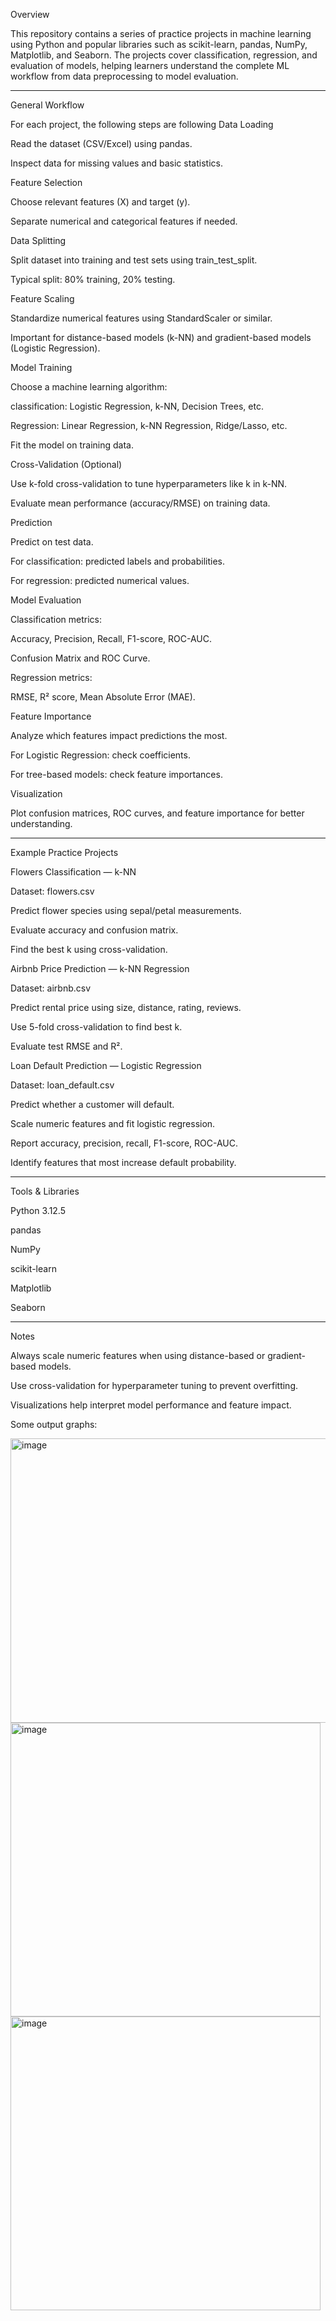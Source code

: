 Overview

This repository contains a series of practice projects in machine learning using Python and popular libraries such as scikit-learn, pandas, NumPy, Matplotlib, and Seaborn.
The projects cover classification, regression, and evaluation of models, helping learners understand the complete ML workflow from data preprocessing to model evaluation.
_____________
General Workflow

For each project, the following steps are following
Data Loading

Read the dataset (CSV/Excel) using pandas.

  Inspect data for missing values and basic statistics.

Feature Selection

  Choose relevant features (X) and target (y).

  Separate numerical and categorical features if needed.

Data Splitting

  Split dataset into training and test sets using train_test_split.

  Typical split: 80% training, 20% testing.

Feature Scaling

Standardize numerical features using StandardScaler or similar.

Important for distance-based models (k-NN) and gradient-based models (Logistic Regression).

Model Training

  Choose a machine learning algorithm:

  classification: Logistic Regression, k-NN, Decision Trees, etc.

  Regression: Linear Regression, k-NN Regression, Ridge/Lasso, etc.

  Fit the model on training data.

Cross-Validation (Optional)

  Use k-fold cross-validation to tune hyperparameters like k in k-NN.

  Evaluate mean performance (accuracy/RMSE) on training data.

Prediction

  Predict on test data.

  For classification: predicted labels and probabilities.

  For regression: predicted numerical values.

  Model Evaluation

Classification metrics:

  Accuracy, Precision, Recall, F1-score, ROC-AUC.

  Confusion Matrix and ROC Curve.

  Regression metrics:

  RMSE, R² score, Mean Absolute Error (MAE).

Feature Importance

  Analyze which features impact predictions the most.

  For Logistic Regression: check coefficients.

  For tree-based models: check feature importances.

Visualization

  Plot confusion matrices, ROC curves, and feature importance for better understanding.
_______________
Example Practice Projects

Flowers Classification — k-NN

  Dataset: flowers.csv

  Predict flower species using sepal/petal measurements.

  Evaluate accuracy and confusion matrix.

  Find the best k using cross-validation.

Airbnb Price Prediction — k-NN Regression

  Dataset: airbnb.csv

  Predict rental price using size, distance, rating, reviews.

  Use 5-fold cross-validation to find best k.

  Evaluate test RMSE and R².

Loan Default Prediction — Logistic Regression

  Dataset: loan_default.csv

  Predict whether a customer will default.

  Scale numeric features and fit logistic regression.

  Report accuracy, precision, recall, F1-score, ROC-AUC.

  Identify features that most increase default probability.
___________________
Tools & Libraries

Python 3.12.5

pandas

NumPy

scikit-learn

Matplotlib

Seaborn
__________________
Notes

Always scale numeric features when using distance-based or gradient-based models.

Use cross-validation for hyperparameter tuning to prevent overfitting.

Visualizations help interpret model performance and feature impact.

Some output graphs:

<img width="567" height="455" alt="image" src="https://github.com/user-attachments/assets/f7ed5fb3-9ce8-4380-a62c-b5af37178a41" />

<img width="496" height="470" alt="image" src="https://github.com/user-attachments/assets/5bd528fa-ebaf-4b0d-8913-c417d34bfae6" />

<img width="496" height="470" alt="image" src="https://github.com/user-attachments/assets/78eb215c-923c-44ec-88b8-fc43fd9cf2e0" />


